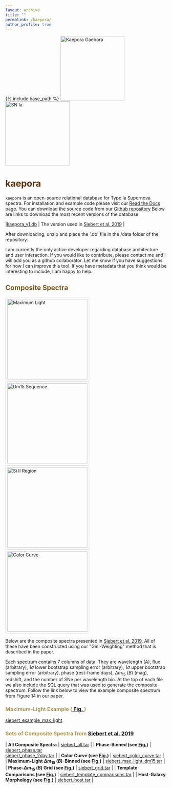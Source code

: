 ```yaml
---
layout: archive
title: ""
permalink: /kaepora/
author_profile: true
---
```


{% include base_path %}
<img src="http://msiebert1.github.io/images/Kaepora_Gaebora_Icon.png" alt="Kaepora Gaebora" align="bottom" style="width:auto;height:200px;"/>
<img src="http://msiebert1.github.io/images/template_neon.png" alt="SN Ia" align="bottom" style="width:auto;height:200px;"/>

<span style="color:#5D3301">kaepora</span>
=======

``kaepora`` is an open-source relational database for Type Ia Supernova spectra. For installation and example code please visit our [Read the Docs](https://kaepora.readthedocs.io/en/latest/index.html) page. You can download the source code from our [Github repository](https://github.com/msiebert1/kaepora) Below are links to download the most recent versions of the database:

|[kaepora_v1.db]() | The version used in [Siebert et al. 2019](https://msiebert1.github.io/publication/2019-XX-XX-Siebert_2019_MNRAS) |

After downloading, unzip and place the '.db' file in the /data folder of the repository. 

I am currently the only active developer regarding database architecture and user interaction. If you would like to contribute, please contact me and I will add you as a github collaborator. Let me know if you have suggestions for how I can improve this tool. If you have metadata that you think would be interesting to include, I am happy to help. 

<span style="color:#7B5A18">Composite Spectra</span>
-----------------------

<style>
.thumb {
  border: 1px solid #ddd; /* Gray border */
  border-radius: 4px;  /* Rounded border */
  padding: 5px; /* Some padding */
  width: 250; /* Set a small width */
}

/* Add a hover effect (blue shadow) */
.thumb:hover {
  box-shadow: 0 0 2px 1px rgba(0, 140, 186, 0.5);
}
</style>
<body>
<a target="_blank" href="https://msiebert1.github.io/files/maximum_light_all_dm15.pdf">
  <img src="https://msiebert1.github.io/images/maximum_light_all_dm15.png" alt="Maximum Light" width="225" class="thumb">
</a>
<a target="_blank" href="https://msiebert1.github.io/files/dm15_split_max.pdf">
  <img src="https://msiebert1.github.io/images/dm15_split_max.png" alt="Dm15 Sequence" width="225" class="thumb">
</a>
<a target="_blank" href="https://msiebert1.github.io/files/si_region.pdf">
  <img src="https://msiebert1.github.io/images/si_region.png" alt="Si II Region" width="225" class="thumb">
</a>
<a target="_blank" href="https://msiebert1.github.io/files/color_curve.pdf">
  <img src="https://msiebert1.github.io/images/color_curve.png" alt="Color Curve" width="225" class="thumb">
</a>
</body>

Below are the composite spectra presented in [Siebert et al. 2019](https://msiebert1.github.io/publication/2019-XX-XX-Siebert_2019_MNRAS). All of these have been constructed using our "Gini-Weighting" method that is described in the paper. 

Each spectrum contains 7 columns of data. They are wavelength (A), flux (arbitrary), $1\sigma$ lower bootstrap sampling error (arbitrary), $1\sigma$ upper bootstrap sampling error (arbitrary), phase (rest-frame days), $\Delta m_{15}$ $(B)$ (mag), redshift, and the number of SNe per wavelength bin. At the top of each file we also include the SQL query that was used to generate the composite spectrum. Follow the link below to view the example composite spectrum from Figure 14 in our paper. 

<h3 style="color:#AE9A55">Maximum-Light Example (<a href="https://msiebert1.github.io/files/maximum_light_all_dm15.pdf"> Fig. </a>) </h3>

[siebert_example_max_light](http://msiebert1.github.io/files/siebert_example_max_light_N=102_Nspec=170_phase=p0.01_dm15=1.13_z=0.014.txt)

<h3 style="color:#AE9A55">Sets of Composite Spectra from <a href="https://msiebert1.github.io/publication/2019-XX-XX-Siebert_2019_MNRAS">Siebert et al. 2019</a> </h3> 

| **All Composite Spectra**                                               | [siebert_all.tar](http://msiebert1.github.io/files/siebert_all.tar)                                   |
| **Phase-Binned (see [Fig.]())**                                         | [siebert_phase.tar](http://msiebert1.github.io/files/siebert_phase.tar) <br> [siebert_phase_2day.tar](http://msiebert1.github.io/files/siebert_phase_2day.tar) |
| **Color Curve (see [Fig.]())**                                          | [siebert_color_curve.tar](http://msiebert1.github.io/files/siebert_color_curve.tar)                   |
| **Maximum-Light $\Delta m_{15}$ $(B)$-Binned (see [Fig.]())**           | [siebert_max_light_dm15.tar](http://msiebert1.github.io/files/siebert_max_light_dm15.tar)             |
| **Phase-$\Delta m_{15}$ $(B)$ Grid (see [Fig.]())**                     | [siebert_grid.tar]()                                                                                  |
| **Template Comparisons (see [Fig.]())**                                 | [siebert_template_comparisons.tar](http://msiebert1.github.io/files/siebert_template_comparisons.tar) |
| **Host-Galaxy Morphology (see [Fig.]())**                               | [siebert_host.tar](http://msiebert1.github.io/files/siebert_host.tar)                                 |